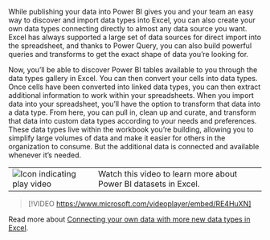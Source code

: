 While publishing your data into Power BI gives you and your team an easy way to discover and import data types into Excel, you can also create your own data types connecting directly to almost any data source you want. Excel has always supported a large set of data sources for direct import into the spreadsheet, and thanks to Power Query, you can also build powerful queries and transforms to get the exact shape of data you’re looking for.

Now, you’ll be able to discover Power BI tables available to you through the data types gallery in Excel. You can then convert your cells into data types. Once cells have been converted into linked data types, you can then extract additional information to work within your spreadsheets. When you import data into your spreadsheet, you’ll have the option to transform that data into a data type. From here, you can pull in, clean up and curate, and transform that data into custom data types according to your needs and preferences. These data types live within the workbook you’re building, allowing you to simplify large volumes of data and make it easier for others in the organization to consume. But the additional data is connected and available whenever it’s needed.

|||
| :--- | :--- |
| ![Icon indicating play video](../media/video_icon.png)| Watch this video to learn more about Power BI datasets in Excel.|

>[!VIDEO https://www.microsoft.com/videoplayer/embed/RE4HuXN]

Read more about [Connecting your own data with more new data types in Excel](https://www.microsoft.com/microsoft-365/blog/2020/10/29/connect-to-your-own-data-with-more-new-data-types-in-excel/).

